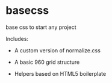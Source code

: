 basecss
=======

base css to start any project

Includes:
* A custom version of normalize.css

* A basic 960 grid structure

* Helpers based on HTML5 boilerplate 
